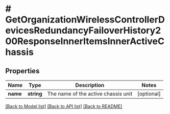 # # GetOrganizationWirelessControllerDevicesRedundancyFailoverHistory200ResponseInnerItemsInnerActiveChassis

## Properties

Name | Type | Description | Notes
------------ | ------------- | ------------- | -------------
**name** | **string** | The name of the active chassis unit | [optional]

[[Back to Model list]](../../README.md#models) [[Back to API list]](../../README.md#endpoints) [[Back to README]](../../README.md)
